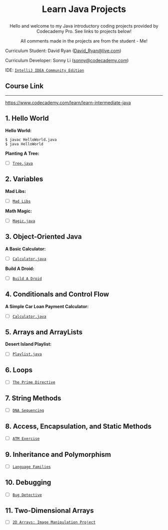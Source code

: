 # <p style="text-align: center;">Learn Java Projects

<p style="text-align: center;">Hello and welcome to my Java introductory coding projects provided by Codecademy Pro. See links to projects below!

<p style="text-align: center;">All comments made in the projects are from the student - Me!

Curriculum Student: David Ryan
(David_Ryan@live.com)

Curriculum Developer: Sonny Li (sonny@codecademy.com)

IDE: [`IntelliJ IDEA Community Edition`](https://www.jetbrains.com/idea/)


<!-- links to social media accounts -->

## Course Link
---
https://www.codecademy.com/learn/learn-intermediate-java

## 1. Hello World

**Hello World:**
```
$ javac HelloWorld.java
$ java HelloWorld
```

**Planting A Tree:**
- [ ] [`Tree.java`](https://github.com/DavidChandlerR/-Codecademy-Beginner-Java-/tree/main/1-Planting-a-Tree/Planting%20A%20Tree/src) 
## 2. Variables ##

**Mad Libs:**
- [ ] [`Mad Libs`](https://github.com/DavidChandlerR/-Codecademy-Beginner-Java-/tree/main/2-Mad-Libs/Mad%20Libs/src)

**Math Magic:**
- [ ] [`Magic.java`](https://github.com/DavidChandlerR/-Codecademy-Beginner-Java-/tree/main/2-Math-Magic/src)

## 3. Object-Oriented Java

**A Basic Calculator:**

- [ ] [`Calculator.java`](https://github.com/DavidChandlerR/-Codecademy-Beginner-Java-/tree/main/3-A-Basic-Calculator/A%20Basic%20Calculator/src)

**Build A Droid:**

- [ ] [`Build A Droid`](https://github.com/DavidChandlerR/-Codecademy-Beginner-Java-/tree/main/3-Build-A-Droid/Build%20A%20Droid/src)

## 4. Conditionals and Control Flow

**A Simple Car Loan Payment Calculator:**

- [ ] [`Calculator.java`](https://github.com/DavidChandlerR/-Codecademy-Beginner-Java-/tree/main/4-A-Simple-Loan-Payment-Calculator/A%20Simple%20Car%20Loan%20Payment%20Calculator/src)

## 5. Arrays and ArrayLists

**Desert Island Playlist:**

- [ ] [`Playlist.java`](https://github.com/DavidChandlerR/-Codecademy-Beginner-Java-/tree/main/5-Arrays-ArrayLists/Desert%20Island%20Playlist/src)
## 6. Loops

- [ ] [`The Prime Directive`](https://github.com/DavidChandlerR/-Codecademy-Beginner-Java-/tree/main/6-Loops/The%20Prime%20Directive/src)

## 7. String Methods

- [ ] [`DNA Sequencing`](https://github.com/DavidChandlerR/-Codecademy-Beginner-Java-/tree/main/7-String-Methods/DNA%20Sequencing/src)

## 8. Access, Encapsulation, and Static Methods

- [ ] [`ATM Exercise`](https://github.com/DavidChandlerR/-Codecademy-Beginner-Java-/tree/main/8-Access-Encapsulation-and-Static-Methods/ATM/src)

## 9. Inheritance and Polymorphism

- [ ] [`Language Families`](https://github.com/DavidChandlerR/-Codecademy-Beginner-Java-/blob/main/9-Inheritance-and-Polymorphism/Language%20Families/src/Language.java
)

## 10. Debugging

- [ ] [`Bug Detective`](https://github.com/DavidChandlerR/-Codecademy-Beginner-Java-/tree/main/10-Debugging/Bug%20Detective/src)

## 11. Two-Dimensional Arrays

- [ ] [`2D Arrays: Image Manipulation Project`](https://github.com/DavidChandlerR/-Codecademy-Beginner-Java-/tree/main/11-Two-Dimentional-Arrays/Arrays%20Image%20Manipulation%20Project/src)

